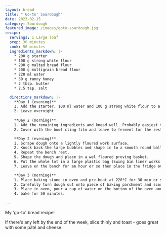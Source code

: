 ```yaml
---
layout: bread
title: "'Go-to' Sourdough"
date: 2023-02-15
category: Sourdough
featured_image: /images/goto-sourdough.jpg
recipe:
  servings: 1 Large loaf
  prep: 30 minutes
  cook: 50 minutes
  ingredients_markdown: |-
    * 200 g starter
    * 100 g strong white flour
    * 200 g malted bread flour
    * 200 g multigrain bread flour
    * 220 ml water
    * 30 g runny honey
    * 2 tbsp. butter
    * 2.5 tsp. salt

  directions_markdown: |-
    **Day 1 (evening)**
    1. Add the starter, 100 ml water and 100 g strong white flour to a bowl and mix.
    2. Leave overnight
    
    **Day 2 (morning)**
    1. Add the remaining ingredients and knead well. Probably easiest to use a mixer with a dough hook. You can do it by hand but it will take a while.
    2. Cover with the bowl cling film and leave to ferment for the rest of the day

    **Day 2 (evening)**
    1. Scrape dough onto a lightly floured work surface.
    2. Knock back the large bubbles and shape in to a smooth round ball. Cover with the bowl and leave for 10 min (bench rest)
    4. Repeat the bench rest.
    5. Shape the dough and place in a wel floured proving basket.
    6. Put the whole lot in a large plastic bag (swing bin liner works well). Trap plenty of air in the bag so it's well away from the surface of the dough.
    7. Leave on the bench for an hour or so then place in the fridge over night.

    **Day 3 (morning)**
    1. Place baking stone in oven and pre-heat at 220°C for 30 min or so.
    2. Carefully turn dough out onto piece of baking parchment and score with your favourite pattern.
    3. Place in oven, pour a cup of water on the bottom of the oven and turn down to 160°C
    4. bake for 50 minutes.
   
---
```

My 'go-to' bread recipe!

If there's any left by the end of the week, slice thinly and toast - goes great with some pâté and cheese.
